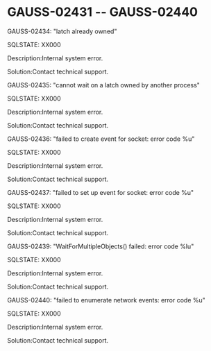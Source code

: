 # GAUSS-02431 -- GAUSS-02440<a name="EN-US_TOPIC_0302073670"></a>

GAUSS-02434: "latch already owned"

SQLSTATE: XX000

Description:Internal system error.

Solution:Contact technical support.

GAUSS-02435: "cannot wait on a latch owned by another process"

SQLSTATE: XX000

Description:Internal system error.

Solution:Contact technical support.

GAUSS-02436: "failed to create event for socket: error code %u"

SQLSTATE: XX000

Description:Internal system error.

Solution:Contact technical support.

GAUSS-02437: "failed to set up event for socket: error code %u"

SQLSTATE: XX000

Description:Internal system error.

Solution:Contact technical support.

GAUSS-02439: "WaitForMultipleObjects\(\) failed: error code %lu"

SQLSTATE: XX000

Description:Internal system error.

Solution:Contact technical support.

GAUSS-02440: "failed to enumerate network events: error code %u"

SQLSTATE: XX000

Description:Internal system error.

Solution:Contact technical support.

